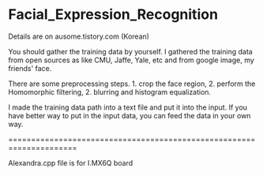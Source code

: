 # Facial_Expression_Recognition
Details are on ausome.tistory.com (Korean)

You should gather the training data by yourself. I gathered the training data from open sources as like CMU, Jaffe, Yale, etc and from google image, my friends' face.

There are some preprocessing steps. 1. crop the face region, 2. perform the Homomorphic filtering, 2. blurring and histogram  equalization.

I made the training data path into a text file and put it into the input. If you have better way to put in the input data, you can feed the data in your own way.

=====================================================================

Alexandra.cpp file is for I.MX6Q board
